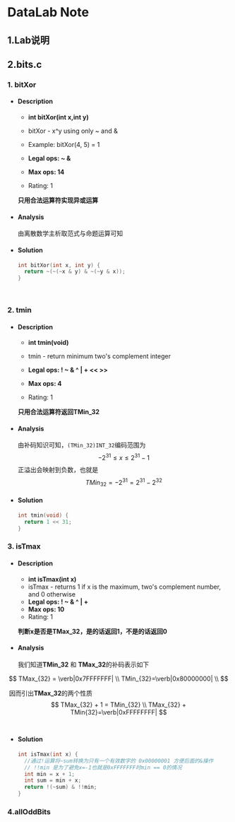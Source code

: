 # DataLab Note



## 1.Lab说明



## 2.bits.c

### 1. bitXor

- #### Description

	* **int bitXor(int x,int y)**

	* bitXor - x^y using only ~ and &

	* Example: bitXor(4, 5) = 1

	* **Legal ops: ~ &**

	* **Max ops: 14**

	* Rating: 1

	**只用合法运算符实现异或运算**

- #### Analysis

	由离散数学主析取范式与命题运算可知

- #### Solution

	```c
	int bitXor(int x, int y) {
	  return ~(~(~x & y) & ~(~y & x));
	}
	```

​	

### 2. tmin

- #### Description

	* **int tmin(void)**

	* tmin - return minimum two's complement integer 

	* **Legal ops: ! ~ & ^ | + << >>**

	* **Max ops: 4**

	* Rating: 1

	 **只用合法运算符返回TMin_32**

- #### Analysis

	由补码知识可知，`(TMin_32)INT_32`编码范围为
	$$
	-2^{31} \le x \le 2^{31} - 1
	$$
	正溢出会映射到负数，也就是
	$$
	TMin_{32} = -2^{31} = 2^{31} - 2^{32}
	$$
	

- #### Solution

	```c
	int tmin(void) {
	  return 1 << 31;
	}
	```



### 3. isTmax

- #### Description

	 - **int isTmax(int x)**
	 - isTmax - returns 1 if x is the maximum, two's complement number, and 0 otherwise 
	 - **Legal ops: ! ~ & ^ | +**
	 - **Max ops: 10**
	 - Rating: 1

	**判断x是否是TMax_32，是的话返回1，不是的话返回0**

- #### Analysis

	我们知道**TMin_32** 和 **TMax_32**的补码表示如下

$$
TMax_{32} = \verb|0x7FFFFFFF|
\\
TMin_{32}=\verb|0x80000000|
\\
$$



​		因而引出**TMax_32**的两个性质
$$
TMax_{32} + 1 = TMin_{32} 
\\ 
TMax_{32} + TMin{32}=\verb|0xFFFFFFFF|
$$
​				

- #### Solution

	```c
	int isTmax(int x) {
	  //通过!运算将~sum转换为只有一个有效数字的 0x00000001 方便后面的&操作
	  // !!min 是为了避免x=-1也就是0xFFFFFFF时min == 0的情况
	  int min = x + 1;
	  int sum = min + x;   
	  return !(~sum) & !!min; 
	}
	```



### 4.allOddBits





